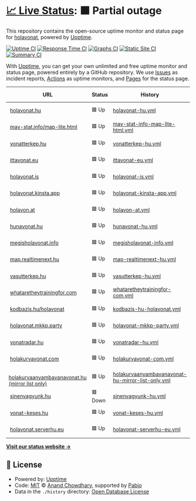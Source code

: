 # [📈 Live Status](https://demo.upptime.js.org): <!--live status--> **🟧 Partial outage**

This repository contains the open-source uptime monitor and status page for [holavonat](https://demo.upptime.js.org), powered by [Upptime](https://github.com/upptime/upptime).

[![Uptime CI](https://github.com/holavonat/instances/workflows/Uptime%20CI/badge.svg)](https://github.com/holavonat/instances/actions?query=workflow%3A%22Uptime+CI%22)
[![Response Time CI](https://github.com/holavonat/instances/workflows/Response%20Time%20CI/badge.svg)](https://github.com/holavonat/instances/actions?query=workflow%3A%22Response+Time+CI%22)
[![Graphs CI](https://github.com/holavonat/instances/workflows/Graphs%20CI/badge.svg)](https://github.com/holavonat/instances/actions?query=workflow%3A%22Graphs+CI%22)
[![Static Site CI](https://github.com/holavonat/instances/workflows/Static%20Site%20CI/badge.svg)](https://github.com/holavonat/instances/actions?query=workflow%3A%22Static+Site+CI%22)
[![Summary CI](https://github.com/holavonat/instances/workflows/Summary%20CI/badge.svg)](https://github.com/holavonat/instances/actions?query=workflow%3A%22Summary+CI%22)

With [Upptime](https://upptime.js.org), you can get your own unlimited and free uptime monitor and status page, powered entirely by a GitHub repository. We use [Issues](https://github.com/holavonat/instances/issues) as incident reports, [Actions](https://github.com/holavonat/instances/actions) as uptime monitors, and [Pages](https://demo.upptime.js.org) for the status page.

<!--start: status pages-->
<!-- This summary is generated by Upptime (https://github.com/upptime/upptime) -->
<!-- Do not edit this manually, your changes will be overwritten -->
<!-- prettier-ignore -->
| URL | Status | History | Response Time | Uptime |
| --- | ------ | ------- | ------------- | ------ |
| <img alt="" src="https://icons.duckduckgo.com/ip3/holavonat.hu.ico" height="13"> [holavonat.hu](https://holavonat.hu/) | 🟩 Up | [holavonat-hu.yml](https://github.com/holavonat/instances/commits/HEAD/history/holavonat-hu.yml) | <details><summary><img alt="Response time graph" src="./graphs/holavonat-hu/response-time-week.png" height="20"> 259ms</summary><br><a href="https://holavonat.github.io/history/holavonat-hu"><img alt="Response time 283" src="https://img.shields.io/endpoint?url=https%3A%2F%2Fraw.githubusercontent.com%2Fholavonat%2Finstances%2FHEAD%2Fapi%2Fholavonat-hu%2Fresponse-time.json"></a><br><a href="https://holavonat.github.io/history/holavonat-hu"><img alt="24-hour response time 220" src="https://img.shields.io/endpoint?url=https%3A%2F%2Fraw.githubusercontent.com%2Fholavonat%2Finstances%2FHEAD%2Fapi%2Fholavonat-hu%2Fresponse-time-day.json"></a><br><a href="https://holavonat.github.io/history/holavonat-hu"><img alt="7-day response time 259" src="https://img.shields.io/endpoint?url=https%3A%2F%2Fraw.githubusercontent.com%2Fholavonat%2Finstances%2FHEAD%2Fapi%2Fholavonat-hu%2Fresponse-time-week.json"></a><br><a href="https://holavonat.github.io/history/holavonat-hu"><img alt="30-day response time 283" src="https://img.shields.io/endpoint?url=https%3A%2F%2Fraw.githubusercontent.com%2Fholavonat%2Finstances%2FHEAD%2Fapi%2Fholavonat-hu%2Fresponse-time-month.json"></a><br><a href="https://holavonat.github.io/history/holavonat-hu"><img alt="1-year response time 283" src="https://img.shields.io/endpoint?url=https%3A%2F%2Fraw.githubusercontent.com%2Fholavonat%2Finstances%2FHEAD%2Fapi%2Fholavonat-hu%2Fresponse-time-year.json"></a></details> | <details><summary><a href="https://holavonat.github.io/history/holavonat-hu">99.79%</a></summary><a href="https://holavonat.github.io/history/holavonat-hu"><img alt="All-time uptime 99.93%" src="https://img.shields.io/endpoint?url=https%3A%2F%2Fraw.githubusercontent.com%2Fholavonat%2Finstances%2FHEAD%2Fapi%2Fholavonat-hu%2Fuptime.json"></a><br><a href="https://holavonat.github.io/history/holavonat-hu"><img alt="24-hour uptime 100.00%" src="https://img.shields.io/endpoint?url=https%3A%2F%2Fraw.githubusercontent.com%2Fholavonat%2Finstances%2FHEAD%2Fapi%2Fholavonat-hu%2Fuptime-day.json"></a><br><a href="https://holavonat.github.io/history/holavonat-hu"><img alt="7-day uptime 99.79%" src="https://img.shields.io/endpoint?url=https%3A%2F%2Fraw.githubusercontent.com%2Fholavonat%2Finstances%2FHEAD%2Fapi%2Fholavonat-hu%2Fuptime-week.json"></a><br><a href="https://holavonat.github.io/history/holavonat-hu"><img alt="30-day uptime 99.93%" src="https://img.shields.io/endpoint?url=https%3A%2F%2Fraw.githubusercontent.com%2Fholavonat%2Finstances%2FHEAD%2Fapi%2Fholavonat-hu%2Fuptime-month.json"></a><br><a href="https://holavonat.github.io/history/holavonat-hu"><img alt="1-year uptime 99.93%" src="https://img.shields.io/endpoint?url=https%3A%2F%2Fraw.githubusercontent.com%2Fholavonat%2Finstances%2FHEAD%2Fapi%2Fholavonat-hu%2Fuptime-year.json"></a></details>
| <img alt="" src="https://icons.duckduckgo.com/ip3/mav-stat.info.ico" height="13"> [mav-stat.info/map-lite.html](https://mav-stat.info/map-lite.html) | 🟩 Up | [mav-stat-info-map-lite-html.yml](https://github.com/holavonat/instances/commits/HEAD/history/mav-stat-info-map-lite-html.yml) | <details><summary><img alt="Response time graph" src="./graphs/mav-stat-info-map-lite-html/response-time-week.png" height="20"> 570ms</summary><br><a href="https://holavonat.github.io/history/mav-stat-info-map-lite-html"><img alt="Response time 533" src="https://img.shields.io/endpoint?url=https%3A%2F%2Fraw.githubusercontent.com%2Fholavonat%2Finstances%2FHEAD%2Fapi%2Fmav-stat-info-map-lite-html%2Fresponse-time.json"></a><br><a href="https://holavonat.github.io/history/mav-stat-info-map-lite-html"><img alt="24-hour response time 568" src="https://img.shields.io/endpoint?url=https%3A%2F%2Fraw.githubusercontent.com%2Fholavonat%2Finstances%2FHEAD%2Fapi%2Fmav-stat-info-map-lite-html%2Fresponse-time-day.json"></a><br><a href="https://holavonat.github.io/history/mav-stat-info-map-lite-html"><img alt="7-day response time 570" src="https://img.shields.io/endpoint?url=https%3A%2F%2Fraw.githubusercontent.com%2Fholavonat%2Finstances%2FHEAD%2Fapi%2Fmav-stat-info-map-lite-html%2Fresponse-time-week.json"></a><br><a href="https://holavonat.github.io/history/mav-stat-info-map-lite-html"><img alt="30-day response time 533" src="https://img.shields.io/endpoint?url=https%3A%2F%2Fraw.githubusercontent.com%2Fholavonat%2Finstances%2FHEAD%2Fapi%2Fmav-stat-info-map-lite-html%2Fresponse-time-month.json"></a><br><a href="https://holavonat.github.io/history/mav-stat-info-map-lite-html"><img alt="1-year response time 533" src="https://img.shields.io/endpoint?url=https%3A%2F%2Fraw.githubusercontent.com%2Fholavonat%2Finstances%2FHEAD%2Fapi%2Fmav-stat-info-map-lite-html%2Fresponse-time-year.json"></a></details> | <details><summary><a href="https://holavonat.github.io/history/mav-stat-info-map-lite-html">99.77%</a></summary><a href="https://holavonat.github.io/history/mav-stat-info-map-lite-html"><img alt="All-time uptime 99.82%" src="https://img.shields.io/endpoint?url=https%3A%2F%2Fraw.githubusercontent.com%2Fholavonat%2Finstances%2FHEAD%2Fapi%2Fmav-stat-info-map-lite-html%2Fuptime.json"></a><br><a href="https://holavonat.github.io/history/mav-stat-info-map-lite-html"><img alt="24-hour uptime 100.00%" src="https://img.shields.io/endpoint?url=https%3A%2F%2Fraw.githubusercontent.com%2Fholavonat%2Finstances%2FHEAD%2Fapi%2Fmav-stat-info-map-lite-html%2Fuptime-day.json"></a><br><a href="https://holavonat.github.io/history/mav-stat-info-map-lite-html"><img alt="7-day uptime 99.77%" src="https://img.shields.io/endpoint?url=https%3A%2F%2Fraw.githubusercontent.com%2Fholavonat%2Finstances%2FHEAD%2Fapi%2Fmav-stat-info-map-lite-html%2Fuptime-week.json"></a><br><a href="https://holavonat.github.io/history/mav-stat-info-map-lite-html"><img alt="30-day uptime 99.82%" src="https://img.shields.io/endpoint?url=https%3A%2F%2Fraw.githubusercontent.com%2Fholavonat%2Finstances%2FHEAD%2Fapi%2Fmav-stat-info-map-lite-html%2Fuptime-month.json"></a><br><a href="https://holavonat.github.io/history/mav-stat-info-map-lite-html"><img alt="1-year uptime 99.82%" src="https://img.shields.io/endpoint?url=https%3A%2F%2Fraw.githubusercontent.com%2Fholavonat%2Finstances%2FHEAD%2Fapi%2Fmav-stat-info-map-lite-html%2Fuptime-year.json"></a></details>
| <img alt="" src="https://icons.duckduckgo.com/ip3/vonatterkep.hu.ico" height="13"> [vonatterkep.hu](https://vonatterkep.hu) | 🟩 Up | [vonatterkep-hu.yml](https://github.com/holavonat/instances/commits/HEAD/history/vonatterkep-hu.yml) | <details><summary><img alt="Response time graph" src="./graphs/vonatterkep-hu/response-time-week.png" height="20"> 218ms</summary><br><a href="https://holavonat.github.io/history/vonatterkep-hu"><img alt="Response time 281" src="https://img.shields.io/endpoint?url=https%3A%2F%2Fraw.githubusercontent.com%2Fholavonat%2Finstances%2FHEAD%2Fapi%2Fvonatterkep-hu%2Fresponse-time.json"></a><br><a href="https://holavonat.github.io/history/vonatterkep-hu"><img alt="24-hour response time 251" src="https://img.shields.io/endpoint?url=https%3A%2F%2Fraw.githubusercontent.com%2Fholavonat%2Finstances%2FHEAD%2Fapi%2Fvonatterkep-hu%2Fresponse-time-day.json"></a><br><a href="https://holavonat.github.io/history/vonatterkep-hu"><img alt="7-day response time 218" src="https://img.shields.io/endpoint?url=https%3A%2F%2Fraw.githubusercontent.com%2Fholavonat%2Finstances%2FHEAD%2Fapi%2Fvonatterkep-hu%2Fresponse-time-week.json"></a><br><a href="https://holavonat.github.io/history/vonatterkep-hu"><img alt="30-day response time 281" src="https://img.shields.io/endpoint?url=https%3A%2F%2Fraw.githubusercontent.com%2Fholavonat%2Finstances%2FHEAD%2Fapi%2Fvonatterkep-hu%2Fresponse-time-month.json"></a><br><a href="https://holavonat.github.io/history/vonatterkep-hu"><img alt="1-year response time 281" src="https://img.shields.io/endpoint?url=https%3A%2F%2Fraw.githubusercontent.com%2Fholavonat%2Finstances%2FHEAD%2Fapi%2Fvonatterkep-hu%2Fresponse-time-year.json"></a></details> | <details><summary><a href="https://holavonat.github.io/history/vonatterkep-hu">100.00%</a></summary><a href="https://holavonat.github.io/history/vonatterkep-hu"><img alt="All-time uptime 100.00%" src="https://img.shields.io/endpoint?url=https%3A%2F%2Fraw.githubusercontent.com%2Fholavonat%2Finstances%2FHEAD%2Fapi%2Fvonatterkep-hu%2Fuptime.json"></a><br><a href="https://holavonat.github.io/history/vonatterkep-hu"><img alt="24-hour uptime 100.00%" src="https://img.shields.io/endpoint?url=https%3A%2F%2Fraw.githubusercontent.com%2Fholavonat%2Finstances%2FHEAD%2Fapi%2Fvonatterkep-hu%2Fuptime-day.json"></a><br><a href="https://holavonat.github.io/history/vonatterkep-hu"><img alt="7-day uptime 100.00%" src="https://img.shields.io/endpoint?url=https%3A%2F%2Fraw.githubusercontent.com%2Fholavonat%2Finstances%2FHEAD%2Fapi%2Fvonatterkep-hu%2Fuptime-week.json"></a><br><a href="https://holavonat.github.io/history/vonatterkep-hu"><img alt="30-day uptime 100.00%" src="https://img.shields.io/endpoint?url=https%3A%2F%2Fraw.githubusercontent.com%2Fholavonat%2Finstances%2FHEAD%2Fapi%2Fvonatterkep-hu%2Fuptime-month.json"></a><br><a href="https://holavonat.github.io/history/vonatterkep-hu"><img alt="1-year uptime 100.00%" src="https://img.shields.io/endpoint?url=https%3A%2F%2Fraw.githubusercontent.com%2Fholavonat%2Finstances%2FHEAD%2Fapi%2Fvonatterkep-hu%2Fuptime-year.json"></a></details>
| <img alt="" src="https://icons.duckduckgo.com/ip3/ittavonat.eu.ico" height="13"> [ittavonat.eu](https://ittavonat.eu) | 🟩 Up | [ittavonat-eu.yml](https://github.com/holavonat/instances/commits/HEAD/history/ittavonat-eu.yml) | <details><summary><img alt="Response time graph" src="./graphs/ittavonat-eu/response-time-week.png" height="20"> 81ms</summary><br><a href="https://holavonat.github.io/history/ittavonat-eu"><img alt="Response time 126" src="https://img.shields.io/endpoint?url=https%3A%2F%2Fraw.githubusercontent.com%2Fholavonat%2Finstances%2FHEAD%2Fapi%2Fittavonat-eu%2Fresponse-time.json"></a><br><a href="https://holavonat.github.io/history/ittavonat-eu"><img alt="24-hour response time 55" src="https://img.shields.io/endpoint?url=https%3A%2F%2Fraw.githubusercontent.com%2Fholavonat%2Finstances%2FHEAD%2Fapi%2Fittavonat-eu%2Fresponse-time-day.json"></a><br><a href="https://holavonat.github.io/history/ittavonat-eu"><img alt="7-day response time 81" src="https://img.shields.io/endpoint?url=https%3A%2F%2Fraw.githubusercontent.com%2Fholavonat%2Finstances%2FHEAD%2Fapi%2Fittavonat-eu%2Fresponse-time-week.json"></a><br><a href="https://holavonat.github.io/history/ittavonat-eu"><img alt="30-day response time 126" src="https://img.shields.io/endpoint?url=https%3A%2F%2Fraw.githubusercontent.com%2Fholavonat%2Finstances%2FHEAD%2Fapi%2Fittavonat-eu%2Fresponse-time-month.json"></a><br><a href="https://holavonat.github.io/history/ittavonat-eu"><img alt="1-year response time 126" src="https://img.shields.io/endpoint?url=https%3A%2F%2Fraw.githubusercontent.com%2Fholavonat%2Finstances%2FHEAD%2Fapi%2Fittavonat-eu%2Fresponse-time-year.json"></a></details> | <details><summary><a href="https://holavonat.github.io/history/ittavonat-eu">100.00%</a></summary><a href="https://holavonat.github.io/history/ittavonat-eu"><img alt="All-time uptime 100.00%" src="https://img.shields.io/endpoint?url=https%3A%2F%2Fraw.githubusercontent.com%2Fholavonat%2Finstances%2FHEAD%2Fapi%2Fittavonat-eu%2Fuptime.json"></a><br><a href="https://holavonat.github.io/history/ittavonat-eu"><img alt="24-hour uptime 100.00%" src="https://img.shields.io/endpoint?url=https%3A%2F%2Fraw.githubusercontent.com%2Fholavonat%2Finstances%2FHEAD%2Fapi%2Fittavonat-eu%2Fuptime-day.json"></a><br><a href="https://holavonat.github.io/history/ittavonat-eu"><img alt="7-day uptime 100.00%" src="https://img.shields.io/endpoint?url=https%3A%2F%2Fraw.githubusercontent.com%2Fholavonat%2Finstances%2FHEAD%2Fapi%2Fittavonat-eu%2Fuptime-week.json"></a><br><a href="https://holavonat.github.io/history/ittavonat-eu"><img alt="30-day uptime 100.00%" src="https://img.shields.io/endpoint?url=https%3A%2F%2Fraw.githubusercontent.com%2Fholavonat%2Finstances%2FHEAD%2Fapi%2Fittavonat-eu%2Fuptime-month.json"></a><br><a href="https://holavonat.github.io/history/ittavonat-eu"><img alt="1-year uptime 100.00%" src="https://img.shields.io/endpoint?url=https%3A%2F%2Fraw.githubusercontent.com%2Fholavonat%2Finstances%2FHEAD%2Fapi%2Fittavonat-eu%2Fuptime-year.json"></a></details>
| <img alt="" src="https://icons.duckduckgo.com/ip3/holavonat.is.ico" height="13"> [holavonat.is](https://holavonat.is) | 🟩 Up | [holavonat-is.yml](https://github.com/holavonat/instances/commits/HEAD/history/holavonat-is.yml) | <details><summary><img alt="Response time graph" src="./graphs/holavonat-is/response-time-week.png" height="20"> 173ms</summary><br><a href="https://holavonat.github.io/history/holavonat-is"><img alt="Response time 286" src="https://img.shields.io/endpoint?url=https%3A%2F%2Fraw.githubusercontent.com%2Fholavonat%2Finstances%2FHEAD%2Fapi%2Fholavonat-is%2Fresponse-time.json"></a><br><a href="https://holavonat.github.io/history/holavonat-is"><img alt="24-hour response time 154" src="https://img.shields.io/endpoint?url=https%3A%2F%2Fraw.githubusercontent.com%2Fholavonat%2Finstances%2FHEAD%2Fapi%2Fholavonat-is%2Fresponse-time-day.json"></a><br><a href="https://holavonat.github.io/history/holavonat-is"><img alt="7-day response time 173" src="https://img.shields.io/endpoint?url=https%3A%2F%2Fraw.githubusercontent.com%2Fholavonat%2Finstances%2FHEAD%2Fapi%2Fholavonat-is%2Fresponse-time-week.json"></a><br><a href="https://holavonat.github.io/history/holavonat-is"><img alt="30-day response time 286" src="https://img.shields.io/endpoint?url=https%3A%2F%2Fraw.githubusercontent.com%2Fholavonat%2Finstances%2FHEAD%2Fapi%2Fholavonat-is%2Fresponse-time-month.json"></a><br><a href="https://holavonat.github.io/history/holavonat-is"><img alt="1-year response time 286" src="https://img.shields.io/endpoint?url=https%3A%2F%2Fraw.githubusercontent.com%2Fholavonat%2Finstances%2FHEAD%2Fapi%2Fholavonat-is%2Fresponse-time-year.json"></a></details> | <details><summary><a href="https://holavonat.github.io/history/holavonat-is">100.00%</a></summary><a href="https://holavonat.github.io/history/holavonat-is"><img alt="All-time uptime 100.00%" src="https://img.shields.io/endpoint?url=https%3A%2F%2Fraw.githubusercontent.com%2Fholavonat%2Finstances%2FHEAD%2Fapi%2Fholavonat-is%2Fuptime.json"></a><br><a href="https://holavonat.github.io/history/holavonat-is"><img alt="24-hour uptime 100.00%" src="https://img.shields.io/endpoint?url=https%3A%2F%2Fraw.githubusercontent.com%2Fholavonat%2Finstances%2FHEAD%2Fapi%2Fholavonat-is%2Fuptime-day.json"></a><br><a href="https://holavonat.github.io/history/holavonat-is"><img alt="7-day uptime 100.00%" src="https://img.shields.io/endpoint?url=https%3A%2F%2Fraw.githubusercontent.com%2Fholavonat%2Finstances%2FHEAD%2Fapi%2Fholavonat-is%2Fuptime-week.json"></a><br><a href="https://holavonat.github.io/history/holavonat-is"><img alt="30-day uptime 100.00%" src="https://img.shields.io/endpoint?url=https%3A%2F%2Fraw.githubusercontent.com%2Fholavonat%2Finstances%2FHEAD%2Fapi%2Fholavonat-is%2Fuptime-month.json"></a><br><a href="https://holavonat.github.io/history/holavonat-is"><img alt="1-year uptime 100.00%" src="https://img.shields.io/endpoint?url=https%3A%2F%2Fraw.githubusercontent.com%2Fholavonat%2Finstances%2FHEAD%2Fapi%2Fholavonat-is%2Fuptime-year.json"></a></details>
| <img alt="" src="https://icons.duckduckgo.com/ip3/holavonat.kinsta.app.ico" height="13"> [holavonat.kinsta.app](https://holavonat.kinsta.app) | 🟩 Up | [holavonat-kinsta-app.yml](https://github.com/holavonat/instances/commits/HEAD/history/holavonat-kinsta-app.yml) | <details><summary><img alt="Response time graph" src="./graphs/holavonat-kinsta-app/response-time-week.png" height="20"> 727ms</summary><br><a href="https://holavonat.github.io/history/holavonat-kinsta-app"><img alt="Response time 785" src="https://img.shields.io/endpoint?url=https%3A%2F%2Fraw.githubusercontent.com%2Fholavonat%2Finstances%2FHEAD%2Fapi%2Fholavonat-kinsta-app%2Fresponse-time.json"></a><br><a href="https://holavonat.github.io/history/holavonat-kinsta-app"><img alt="24-hour response time 655" src="https://img.shields.io/endpoint?url=https%3A%2F%2Fraw.githubusercontent.com%2Fholavonat%2Finstances%2FHEAD%2Fapi%2Fholavonat-kinsta-app%2Fresponse-time-day.json"></a><br><a href="https://holavonat.github.io/history/holavonat-kinsta-app"><img alt="7-day response time 727" src="https://img.shields.io/endpoint?url=https%3A%2F%2Fraw.githubusercontent.com%2Fholavonat%2Finstances%2FHEAD%2Fapi%2Fholavonat-kinsta-app%2Fresponse-time-week.json"></a><br><a href="https://holavonat.github.io/history/holavonat-kinsta-app"><img alt="30-day response time 785" src="https://img.shields.io/endpoint?url=https%3A%2F%2Fraw.githubusercontent.com%2Fholavonat%2Finstances%2FHEAD%2Fapi%2Fholavonat-kinsta-app%2Fresponse-time-month.json"></a><br><a href="https://holavonat.github.io/history/holavonat-kinsta-app"><img alt="1-year response time 785" src="https://img.shields.io/endpoint?url=https%3A%2F%2Fraw.githubusercontent.com%2Fholavonat%2Finstances%2FHEAD%2Fapi%2Fholavonat-kinsta-app%2Fresponse-time-year.json"></a></details> | <details><summary><a href="https://holavonat.github.io/history/holavonat-kinsta-app">100.00%</a></summary><a href="https://holavonat.github.io/history/holavonat-kinsta-app"><img alt="All-time uptime 99.89%" src="https://img.shields.io/endpoint?url=https%3A%2F%2Fraw.githubusercontent.com%2Fholavonat%2Finstances%2FHEAD%2Fapi%2Fholavonat-kinsta-app%2Fuptime.json"></a><br><a href="https://holavonat.github.io/history/holavonat-kinsta-app"><img alt="24-hour uptime 100.00%" src="https://img.shields.io/endpoint?url=https%3A%2F%2Fraw.githubusercontent.com%2Fholavonat%2Finstances%2FHEAD%2Fapi%2Fholavonat-kinsta-app%2Fuptime-day.json"></a><br><a href="https://holavonat.github.io/history/holavonat-kinsta-app"><img alt="7-day uptime 100.00%" src="https://img.shields.io/endpoint?url=https%3A%2F%2Fraw.githubusercontent.com%2Fholavonat%2Finstances%2FHEAD%2Fapi%2Fholavonat-kinsta-app%2Fuptime-week.json"></a><br><a href="https://holavonat.github.io/history/holavonat-kinsta-app"><img alt="30-day uptime 99.89%" src="https://img.shields.io/endpoint?url=https%3A%2F%2Fraw.githubusercontent.com%2Fholavonat%2Finstances%2FHEAD%2Fapi%2Fholavonat-kinsta-app%2Fuptime-month.json"></a><br><a href="https://holavonat.github.io/history/holavonat-kinsta-app"><img alt="1-year uptime 99.89%" src="https://img.shields.io/endpoint?url=https%3A%2F%2Fraw.githubusercontent.com%2Fholavonat%2Finstances%2FHEAD%2Fapi%2Fholavonat-kinsta-app%2Fuptime-year.json"></a></details>
| <img alt="" src="https://icons.duckduckgo.com/ip3/holavon.at.ico" height="13"> [holavon.at](https://holavon.at) | 🟩 Up | [holavon-at.yml](https://github.com/holavonat/instances/commits/HEAD/history/holavon-at.yml) | <details><summary><img alt="Response time graph" src="./graphs/holavon-at/response-time-week.png" height="20"> 434ms</summary><br><a href="https://holavonat.github.io/history/holavon-at"><img alt="Response time 444" src="https://img.shields.io/endpoint?url=https%3A%2F%2Fraw.githubusercontent.com%2Fholavonat%2Finstances%2FHEAD%2Fapi%2Fholavon-at%2Fresponse-time.json"></a><br><a href="https://holavonat.github.io/history/holavon-at"><img alt="24-hour response time 364" src="https://img.shields.io/endpoint?url=https%3A%2F%2Fraw.githubusercontent.com%2Fholavonat%2Finstances%2FHEAD%2Fapi%2Fholavon-at%2Fresponse-time-day.json"></a><br><a href="https://holavonat.github.io/history/holavon-at"><img alt="7-day response time 434" src="https://img.shields.io/endpoint?url=https%3A%2F%2Fraw.githubusercontent.com%2Fholavonat%2Finstances%2FHEAD%2Fapi%2Fholavon-at%2Fresponse-time-week.json"></a><br><a href="https://holavonat.github.io/history/holavon-at"><img alt="30-day response time 444" src="https://img.shields.io/endpoint?url=https%3A%2F%2Fraw.githubusercontent.com%2Fholavonat%2Finstances%2FHEAD%2Fapi%2Fholavon-at%2Fresponse-time-month.json"></a><br><a href="https://holavonat.github.io/history/holavon-at"><img alt="1-year response time 444" src="https://img.shields.io/endpoint?url=https%3A%2F%2Fraw.githubusercontent.com%2Fholavonat%2Finstances%2FHEAD%2Fapi%2Fholavon-at%2Fresponse-time-year.json"></a></details> | <details><summary><a href="https://holavonat.github.io/history/holavon-at">100.00%</a></summary><a href="https://holavonat.github.io/history/holavon-at"><img alt="All-time uptime 100.00%" src="https://img.shields.io/endpoint?url=https%3A%2F%2Fraw.githubusercontent.com%2Fholavonat%2Finstances%2FHEAD%2Fapi%2Fholavon-at%2Fuptime.json"></a><br><a href="https://holavonat.github.io/history/holavon-at"><img alt="24-hour uptime 100.00%" src="https://img.shields.io/endpoint?url=https%3A%2F%2Fraw.githubusercontent.com%2Fholavonat%2Finstances%2FHEAD%2Fapi%2Fholavon-at%2Fuptime-day.json"></a><br><a href="https://holavonat.github.io/history/holavon-at"><img alt="7-day uptime 100.00%" src="https://img.shields.io/endpoint?url=https%3A%2F%2Fraw.githubusercontent.com%2Fholavonat%2Finstances%2FHEAD%2Fapi%2Fholavon-at%2Fuptime-week.json"></a><br><a href="https://holavonat.github.io/history/holavon-at"><img alt="30-day uptime 100.00%" src="https://img.shields.io/endpoint?url=https%3A%2F%2Fraw.githubusercontent.com%2Fholavonat%2Finstances%2FHEAD%2Fapi%2Fholavon-at%2Fuptime-month.json"></a><br><a href="https://holavonat.github.io/history/holavon-at"><img alt="1-year uptime 100.00%" src="https://img.shields.io/endpoint?url=https%3A%2F%2Fraw.githubusercontent.com%2Fholavonat%2Finstances%2FHEAD%2Fapi%2Fholavon-at%2Fuptime-year.json"></a></details>
| <img alt="" src="https://icons.duckduckgo.com/ip3/hunavonat.hu.ico" height="13"> [hunavonat.hu](http://hunavonat.hu) | 🟩 Up | [hunavonat-hu.yml](https://github.com/holavonat/instances/commits/HEAD/history/hunavonat-hu.yml) | <details><summary><img alt="Response time graph" src="./graphs/hunavonat-hu/response-time-week.png" height="20"> 577ms</summary><br><a href="https://holavonat.github.io/history/hunavonat-hu"><img alt="Response time 622" src="https://img.shields.io/endpoint?url=https%3A%2F%2Fraw.githubusercontent.com%2Fholavonat%2Finstances%2FHEAD%2Fapi%2Fhunavonat-hu%2Fresponse-time.json"></a><br><a href="https://holavonat.github.io/history/hunavonat-hu"><img alt="24-hour response time 521" src="https://img.shields.io/endpoint?url=https%3A%2F%2Fraw.githubusercontent.com%2Fholavonat%2Finstances%2FHEAD%2Fapi%2Fhunavonat-hu%2Fresponse-time-day.json"></a><br><a href="https://holavonat.github.io/history/hunavonat-hu"><img alt="7-day response time 577" src="https://img.shields.io/endpoint?url=https%3A%2F%2Fraw.githubusercontent.com%2Fholavonat%2Finstances%2FHEAD%2Fapi%2Fhunavonat-hu%2Fresponse-time-week.json"></a><br><a href="https://holavonat.github.io/history/hunavonat-hu"><img alt="30-day response time 622" src="https://img.shields.io/endpoint?url=https%3A%2F%2Fraw.githubusercontent.com%2Fholavonat%2Finstances%2FHEAD%2Fapi%2Fhunavonat-hu%2Fresponse-time-month.json"></a><br><a href="https://holavonat.github.io/history/hunavonat-hu"><img alt="1-year response time 622" src="https://img.shields.io/endpoint?url=https%3A%2F%2Fraw.githubusercontent.com%2Fholavonat%2Finstances%2FHEAD%2Fapi%2Fhunavonat-hu%2Fresponse-time-year.json"></a></details> | <details><summary><a href="https://holavonat.github.io/history/hunavonat-hu">100.00%</a></summary><a href="https://holavonat.github.io/history/hunavonat-hu"><img alt="All-time uptime 100.00%" src="https://img.shields.io/endpoint?url=https%3A%2F%2Fraw.githubusercontent.com%2Fholavonat%2Finstances%2FHEAD%2Fapi%2Fhunavonat-hu%2Fuptime.json"></a><br><a href="https://holavonat.github.io/history/hunavonat-hu"><img alt="24-hour uptime 100.00%" src="https://img.shields.io/endpoint?url=https%3A%2F%2Fraw.githubusercontent.com%2Fholavonat%2Finstances%2FHEAD%2Fapi%2Fhunavonat-hu%2Fuptime-day.json"></a><br><a href="https://holavonat.github.io/history/hunavonat-hu"><img alt="7-day uptime 100.00%" src="https://img.shields.io/endpoint?url=https%3A%2F%2Fraw.githubusercontent.com%2Fholavonat%2Finstances%2FHEAD%2Fapi%2Fhunavonat-hu%2Fuptime-week.json"></a><br><a href="https://holavonat.github.io/history/hunavonat-hu"><img alt="30-day uptime 100.00%" src="https://img.shields.io/endpoint?url=https%3A%2F%2Fraw.githubusercontent.com%2Fholavonat%2Finstances%2FHEAD%2Fapi%2Fhunavonat-hu%2Fuptime-month.json"></a><br><a href="https://holavonat.github.io/history/hunavonat-hu"><img alt="1-year uptime 100.00%" src="https://img.shields.io/endpoint?url=https%3A%2F%2Fraw.githubusercontent.com%2Fholavonat%2Finstances%2FHEAD%2Fapi%2Fhunavonat-hu%2Fuptime-year.json"></a></details>
| <img alt="" src="https://icons.duckduckgo.com/ip3/megisholavonat.info.ico" height="13"> [megisholavonat.info](https://megisholavonat.info) | 🟩 Up | [megisholavonat-info.yml](https://github.com/holavonat/instances/commits/HEAD/history/megisholavonat-info.yml) | <details><summary><img alt="Response time graph" src="./graphs/megisholavonat-info/response-time-week.png" height="20"> 278ms</summary><br><a href="https://holavonat.github.io/history/megisholavonat-info"><img alt="Response time 791" src="https://img.shields.io/endpoint?url=https%3A%2F%2Fraw.githubusercontent.com%2Fholavonat%2Finstances%2FHEAD%2Fapi%2Fmegisholavonat-info%2Fresponse-time.json"></a><br><a href="https://holavonat.github.io/history/megisholavonat-info"><img alt="24-hour response time 231" src="https://img.shields.io/endpoint?url=https%3A%2F%2Fraw.githubusercontent.com%2Fholavonat%2Finstances%2FHEAD%2Fapi%2Fmegisholavonat-info%2Fresponse-time-day.json"></a><br><a href="https://holavonat.github.io/history/megisholavonat-info"><img alt="7-day response time 278" src="https://img.shields.io/endpoint?url=https%3A%2F%2Fraw.githubusercontent.com%2Fholavonat%2Finstances%2FHEAD%2Fapi%2Fmegisholavonat-info%2Fresponse-time-week.json"></a><br><a href="https://holavonat.github.io/history/megisholavonat-info"><img alt="30-day response time 791" src="https://img.shields.io/endpoint?url=https%3A%2F%2Fraw.githubusercontent.com%2Fholavonat%2Finstances%2FHEAD%2Fapi%2Fmegisholavonat-info%2Fresponse-time-month.json"></a><br><a href="https://holavonat.github.io/history/megisholavonat-info"><img alt="1-year response time 791" src="https://img.shields.io/endpoint?url=https%3A%2F%2Fraw.githubusercontent.com%2Fholavonat%2Finstances%2FHEAD%2Fapi%2Fmegisholavonat-info%2Fresponse-time-year.json"></a></details> | <details><summary><a href="https://holavonat.github.io/history/megisholavonat-info">98.18%</a></summary><a href="https://holavonat.github.io/history/megisholavonat-info"><img alt="All-time uptime 99.32%" src="https://img.shields.io/endpoint?url=https%3A%2F%2Fraw.githubusercontent.com%2Fholavonat%2Finstances%2FHEAD%2Fapi%2Fmegisholavonat-info%2Fuptime.json"></a><br><a href="https://holavonat.github.io/history/megisholavonat-info"><img alt="24-hour uptime 100.00%" src="https://img.shields.io/endpoint?url=https%3A%2F%2Fraw.githubusercontent.com%2Fholavonat%2Finstances%2FHEAD%2Fapi%2Fmegisholavonat-info%2Fuptime-day.json"></a><br><a href="https://holavonat.github.io/history/megisholavonat-info"><img alt="7-day uptime 98.18%" src="https://img.shields.io/endpoint?url=https%3A%2F%2Fraw.githubusercontent.com%2Fholavonat%2Finstances%2FHEAD%2Fapi%2Fmegisholavonat-info%2Fuptime-week.json"></a><br><a href="https://holavonat.github.io/history/megisholavonat-info"><img alt="30-day uptime 99.32%" src="https://img.shields.io/endpoint?url=https%3A%2F%2Fraw.githubusercontent.com%2Fholavonat%2Finstances%2FHEAD%2Fapi%2Fmegisholavonat-info%2Fuptime-month.json"></a><br><a href="https://holavonat.github.io/history/megisholavonat-info"><img alt="1-year uptime 99.32%" src="https://img.shields.io/endpoint?url=https%3A%2F%2Fraw.githubusercontent.com%2Fholavonat%2Finstances%2FHEAD%2Fapi%2Fmegisholavonat-info%2Fuptime-year.json"></a></details>
| <img alt="" src="https://icons.duckduckgo.com/ip3/map.realtimenext.hu.ico" height="13"> [map.realtimenext.hu](https://map.realtimenext.hu) | 🟩 Up | [map-realtimenext-hu.yml](https://github.com/holavonat/instances/commits/HEAD/history/map-realtimenext-hu.yml) | <details><summary><img alt="Response time graph" src="./graphs/map-realtimenext-hu/response-time-week.png" height="20"> 718ms</summary><br><a href="https://holavonat.github.io/history/map-realtimenext-hu"><img alt="Response time 833" src="https://img.shields.io/endpoint?url=https%3A%2F%2Fraw.githubusercontent.com%2Fholavonat%2Finstances%2FHEAD%2Fapi%2Fmap-realtimenext-hu%2Fresponse-time.json"></a><br><a href="https://holavonat.github.io/history/map-realtimenext-hu"><img alt="24-hour response time 670" src="https://img.shields.io/endpoint?url=https%3A%2F%2Fraw.githubusercontent.com%2Fholavonat%2Finstances%2FHEAD%2Fapi%2Fmap-realtimenext-hu%2Fresponse-time-day.json"></a><br><a href="https://holavonat.github.io/history/map-realtimenext-hu"><img alt="7-day response time 718" src="https://img.shields.io/endpoint?url=https%3A%2F%2Fraw.githubusercontent.com%2Fholavonat%2Finstances%2FHEAD%2Fapi%2Fmap-realtimenext-hu%2Fresponse-time-week.json"></a><br><a href="https://holavonat.github.io/history/map-realtimenext-hu"><img alt="30-day response time 833" src="https://img.shields.io/endpoint?url=https%3A%2F%2Fraw.githubusercontent.com%2Fholavonat%2Finstances%2FHEAD%2Fapi%2Fmap-realtimenext-hu%2Fresponse-time-month.json"></a><br><a href="https://holavonat.github.io/history/map-realtimenext-hu"><img alt="1-year response time 833" src="https://img.shields.io/endpoint?url=https%3A%2F%2Fraw.githubusercontent.com%2Fholavonat%2Finstances%2FHEAD%2Fapi%2Fmap-realtimenext-hu%2Fresponse-time-year.json"></a></details> | <details><summary><a href="https://holavonat.github.io/history/map-realtimenext-hu">100.00%</a></summary><a href="https://holavonat.github.io/history/map-realtimenext-hu"><img alt="All-time uptime 100.00%" src="https://img.shields.io/endpoint?url=https%3A%2F%2Fraw.githubusercontent.com%2Fholavonat%2Finstances%2FHEAD%2Fapi%2Fmap-realtimenext-hu%2Fuptime.json"></a><br><a href="https://holavonat.github.io/history/map-realtimenext-hu"><img alt="24-hour uptime 100.00%" src="https://img.shields.io/endpoint?url=https%3A%2F%2Fraw.githubusercontent.com%2Fholavonat%2Finstances%2FHEAD%2Fapi%2Fmap-realtimenext-hu%2Fuptime-day.json"></a><br><a href="https://holavonat.github.io/history/map-realtimenext-hu"><img alt="7-day uptime 100.00%" src="https://img.shields.io/endpoint?url=https%3A%2F%2Fraw.githubusercontent.com%2Fholavonat%2Finstances%2FHEAD%2Fapi%2Fmap-realtimenext-hu%2Fuptime-week.json"></a><br><a href="https://holavonat.github.io/history/map-realtimenext-hu"><img alt="30-day uptime 100.00%" src="https://img.shields.io/endpoint?url=https%3A%2F%2Fraw.githubusercontent.com%2Fholavonat%2Finstances%2FHEAD%2Fapi%2Fmap-realtimenext-hu%2Fuptime-month.json"></a><br><a href="https://holavonat.github.io/history/map-realtimenext-hu"><img alt="1-year uptime 100.00%" src="https://img.shields.io/endpoint?url=https%3A%2F%2Fraw.githubusercontent.com%2Fholavonat%2Finstances%2FHEAD%2Fapi%2Fmap-realtimenext-hu%2Fuptime-year.json"></a></details>
| <img alt="" src="https://icons.duckduckgo.com/ip3/vasutterkep.hu.ico" height="13"> [vasutterkep.hu](https://vasutterkep.hu) | 🟩 Up | [vasutterkep-hu.yml](https://github.com/holavonat/instances/commits/HEAD/history/vasutterkep-hu.yml) | <details><summary><img alt="Response time graph" src="./graphs/vasutterkep-hu/response-time-week.png" height="20"> 603ms</summary><br><a href="https://holavonat.github.io/history/vasutterkep-hu"><img alt="Response time 715" src="https://img.shields.io/endpoint?url=https%3A%2F%2Fraw.githubusercontent.com%2Fholavonat%2Finstances%2FHEAD%2Fapi%2Fvasutterkep-hu%2Fresponse-time.json"></a><br><a href="https://holavonat.github.io/history/vasutterkep-hu"><img alt="24-hour response time 511" src="https://img.shields.io/endpoint?url=https%3A%2F%2Fraw.githubusercontent.com%2Fholavonat%2Finstances%2FHEAD%2Fapi%2Fvasutterkep-hu%2Fresponse-time-day.json"></a><br><a href="https://holavonat.github.io/history/vasutterkep-hu"><img alt="7-day response time 603" src="https://img.shields.io/endpoint?url=https%3A%2F%2Fraw.githubusercontent.com%2Fholavonat%2Finstances%2FHEAD%2Fapi%2Fvasutterkep-hu%2Fresponse-time-week.json"></a><br><a href="https://holavonat.github.io/history/vasutterkep-hu"><img alt="30-day response time 715" src="https://img.shields.io/endpoint?url=https%3A%2F%2Fraw.githubusercontent.com%2Fholavonat%2Finstances%2FHEAD%2Fapi%2Fvasutterkep-hu%2Fresponse-time-month.json"></a><br><a href="https://holavonat.github.io/history/vasutterkep-hu"><img alt="1-year response time 715" src="https://img.shields.io/endpoint?url=https%3A%2F%2Fraw.githubusercontent.com%2Fholavonat%2Finstances%2FHEAD%2Fapi%2Fvasutterkep-hu%2Fresponse-time-year.json"></a></details> | <details><summary><a href="https://holavonat.github.io/history/vasutterkep-hu">100.00%</a></summary><a href="https://holavonat.github.io/history/vasutterkep-hu"><img alt="All-time uptime 99.32%" src="https://img.shields.io/endpoint?url=https%3A%2F%2Fraw.githubusercontent.com%2Fholavonat%2Finstances%2FHEAD%2Fapi%2Fvasutterkep-hu%2Fuptime.json"></a><br><a href="https://holavonat.github.io/history/vasutterkep-hu"><img alt="24-hour uptime 100.00%" src="https://img.shields.io/endpoint?url=https%3A%2F%2Fraw.githubusercontent.com%2Fholavonat%2Finstances%2FHEAD%2Fapi%2Fvasutterkep-hu%2Fuptime-day.json"></a><br><a href="https://holavonat.github.io/history/vasutterkep-hu"><img alt="7-day uptime 100.00%" src="https://img.shields.io/endpoint?url=https%3A%2F%2Fraw.githubusercontent.com%2Fholavonat%2Finstances%2FHEAD%2Fapi%2Fvasutterkep-hu%2Fuptime-week.json"></a><br><a href="https://holavonat.github.io/history/vasutterkep-hu"><img alt="30-day uptime 99.32%" src="https://img.shields.io/endpoint?url=https%3A%2F%2Fraw.githubusercontent.com%2Fholavonat%2Finstances%2FHEAD%2Fapi%2Fvasutterkep-hu%2Fuptime-month.json"></a><br><a href="https://holavonat.github.io/history/vasutterkep-hu"><img alt="1-year uptime 99.32%" src="https://img.shields.io/endpoint?url=https%3A%2F%2Fraw.githubusercontent.com%2Fholavonat%2Finstances%2FHEAD%2Fapi%2Fvasutterkep-hu%2Fuptime-year.json"></a></details>
| <img alt="" src="https://icons.duckduckgo.com/ip3/whataretheytrainingfor.com.ico" height="13"> [whataretheytrainingfor.com](https://whataretheytrainingfor.com/) | 🟩 Up | [whataretheytrainingfor-com.yml](https://github.com/holavonat/instances/commits/HEAD/history/whataretheytrainingfor-com.yml) | <details><summary><img alt="Response time graph" src="./graphs/whataretheytrainingfor-com/response-time-week.png" height="20"> 613ms</summary><br><a href="https://holavonat.github.io/history/whataretheytrainingfor-com"><img alt="Response time 618" src="https://img.shields.io/endpoint?url=https%3A%2F%2Fraw.githubusercontent.com%2Fholavonat%2Finstances%2FHEAD%2Fapi%2Fwhataretheytrainingfor-com%2Fresponse-time.json"></a><br><a href="https://holavonat.github.io/history/whataretheytrainingfor-com"><img alt="24-hour response time 532" src="https://img.shields.io/endpoint?url=https%3A%2F%2Fraw.githubusercontent.com%2Fholavonat%2Finstances%2FHEAD%2Fapi%2Fwhataretheytrainingfor-com%2Fresponse-time-day.json"></a><br><a href="https://holavonat.github.io/history/whataretheytrainingfor-com"><img alt="7-day response time 613" src="https://img.shields.io/endpoint?url=https%3A%2F%2Fraw.githubusercontent.com%2Fholavonat%2Finstances%2FHEAD%2Fapi%2Fwhataretheytrainingfor-com%2Fresponse-time-week.json"></a><br><a href="https://holavonat.github.io/history/whataretheytrainingfor-com"><img alt="30-day response time 618" src="https://img.shields.io/endpoint?url=https%3A%2F%2Fraw.githubusercontent.com%2Fholavonat%2Finstances%2FHEAD%2Fapi%2Fwhataretheytrainingfor-com%2Fresponse-time-month.json"></a><br><a href="https://holavonat.github.io/history/whataretheytrainingfor-com"><img alt="1-year response time 618" src="https://img.shields.io/endpoint?url=https%3A%2F%2Fraw.githubusercontent.com%2Fholavonat%2Finstances%2FHEAD%2Fapi%2Fwhataretheytrainingfor-com%2Fresponse-time-year.json"></a></details> | <details><summary><a href="https://holavonat.github.io/history/whataretheytrainingfor-com">98.56%</a></summary><a href="https://holavonat.github.io/history/whataretheytrainingfor-com"><img alt="All-time uptime 95.28%" src="https://img.shields.io/endpoint?url=https%3A%2F%2Fraw.githubusercontent.com%2Fholavonat%2Finstances%2FHEAD%2Fapi%2Fwhataretheytrainingfor-com%2Fuptime.json"></a><br><a href="https://holavonat.github.io/history/whataretheytrainingfor-com"><img alt="24-hour uptime 100.00%" src="https://img.shields.io/endpoint?url=https%3A%2F%2Fraw.githubusercontent.com%2Fholavonat%2Finstances%2FHEAD%2Fapi%2Fwhataretheytrainingfor-com%2Fuptime-day.json"></a><br><a href="https://holavonat.github.io/history/whataretheytrainingfor-com"><img alt="7-day uptime 98.56%" src="https://img.shields.io/endpoint?url=https%3A%2F%2Fraw.githubusercontent.com%2Fholavonat%2Finstances%2FHEAD%2Fapi%2Fwhataretheytrainingfor-com%2Fuptime-week.json"></a><br><a href="https://holavonat.github.io/history/whataretheytrainingfor-com"><img alt="30-day uptime 95.28%" src="https://img.shields.io/endpoint?url=https%3A%2F%2Fraw.githubusercontent.com%2Fholavonat%2Finstances%2FHEAD%2Fapi%2Fwhataretheytrainingfor-com%2Fuptime-month.json"></a><br><a href="https://holavonat.github.io/history/whataretheytrainingfor-com"><img alt="1-year uptime 95.28%" src="https://img.shields.io/endpoint?url=https%3A%2F%2Fraw.githubusercontent.com%2Fholavonat%2Finstances%2FHEAD%2Fapi%2Fwhataretheytrainingfor-com%2Fuptime-year.json"></a></details>
| <img alt="" src="https://icons.duckduckgo.com/ip3/kodbazis.hu.ico" height="13"> [kodbazis.hu/holavonat](https://kodbazis.hu/holavonat) | 🟩 Up | [kodbazis-hu-holavonat.yml](https://github.com/holavonat/instances/commits/HEAD/history/kodbazis-hu-holavonat.yml) | <details><summary><img alt="Response time graph" src="./graphs/kodbazis-hu-holavonat/response-time-week.png" height="20"> 999ms</summary><br><a href="https://holavonat.github.io/history/kodbazis-hu-holavonat"><img alt="Response time 991" src="https://img.shields.io/endpoint?url=https%3A%2F%2Fraw.githubusercontent.com%2Fholavonat%2Finstances%2FHEAD%2Fapi%2Fkodbazis-hu-holavonat%2Fresponse-time.json"></a><br><a href="https://holavonat.github.io/history/kodbazis-hu-holavonat"><img alt="24-hour response time 1029" src="https://img.shields.io/endpoint?url=https%3A%2F%2Fraw.githubusercontent.com%2Fholavonat%2Finstances%2FHEAD%2Fapi%2Fkodbazis-hu-holavonat%2Fresponse-time-day.json"></a><br><a href="https://holavonat.github.io/history/kodbazis-hu-holavonat"><img alt="7-day response time 999" src="https://img.shields.io/endpoint?url=https%3A%2F%2Fraw.githubusercontent.com%2Fholavonat%2Finstances%2FHEAD%2Fapi%2Fkodbazis-hu-holavonat%2Fresponse-time-week.json"></a><br><a href="https://holavonat.github.io/history/kodbazis-hu-holavonat"><img alt="30-day response time 991" src="https://img.shields.io/endpoint?url=https%3A%2F%2Fraw.githubusercontent.com%2Fholavonat%2Finstances%2FHEAD%2Fapi%2Fkodbazis-hu-holavonat%2Fresponse-time-month.json"></a><br><a href="https://holavonat.github.io/history/kodbazis-hu-holavonat"><img alt="1-year response time 991" src="https://img.shields.io/endpoint?url=https%3A%2F%2Fraw.githubusercontent.com%2Fholavonat%2Finstances%2FHEAD%2Fapi%2Fkodbazis-hu-holavonat%2Fresponse-time-year.json"></a></details> | <details><summary><a href="https://holavonat.github.io/history/kodbazis-hu-holavonat">99.44%</a></summary><a href="https://holavonat.github.io/history/kodbazis-hu-holavonat"><img alt="All-time uptime 98.88%" src="https://img.shields.io/endpoint?url=https%3A%2F%2Fraw.githubusercontent.com%2Fholavonat%2Finstances%2FHEAD%2Fapi%2Fkodbazis-hu-holavonat%2Fuptime.json"></a><br><a href="https://holavonat.github.io/history/kodbazis-hu-holavonat"><img alt="24-hour uptime 96.11%" src="https://img.shields.io/endpoint?url=https%3A%2F%2Fraw.githubusercontent.com%2Fholavonat%2Finstances%2FHEAD%2Fapi%2Fkodbazis-hu-holavonat%2Fuptime-day.json"></a><br><a href="https://holavonat.github.io/history/kodbazis-hu-holavonat"><img alt="7-day uptime 99.44%" src="https://img.shields.io/endpoint?url=https%3A%2F%2Fraw.githubusercontent.com%2Fholavonat%2Finstances%2FHEAD%2Fapi%2Fkodbazis-hu-holavonat%2Fuptime-week.json"></a><br><a href="https://holavonat.github.io/history/kodbazis-hu-holavonat"><img alt="30-day uptime 98.88%" src="https://img.shields.io/endpoint?url=https%3A%2F%2Fraw.githubusercontent.com%2Fholavonat%2Finstances%2FHEAD%2Fapi%2Fkodbazis-hu-holavonat%2Fuptime-month.json"></a><br><a href="https://holavonat.github.io/history/kodbazis-hu-holavonat"><img alt="1-year uptime 98.88%" src="https://img.shields.io/endpoint?url=https%3A%2F%2Fraw.githubusercontent.com%2Fholavonat%2Finstances%2FHEAD%2Fapi%2Fkodbazis-hu-holavonat%2Fuptime-year.json"></a></details>
| <img alt="" src="https://icons.duckduckgo.com/ip3/holavonat.mkkp.party.ico" height="13"> [holavonat.mkkp.party](https://holavonat.mkkp.party/) | 🟩 Up | [holavonat-mkkp-party.yml](https://github.com/holavonat/instances/commits/HEAD/history/holavonat-mkkp-party.yml) | <details><summary><img alt="Response time graph" src="./graphs/holavonat-mkkp-party/response-time-week.png" height="20"> 574ms</summary><br><a href="https://holavonat.github.io/history/holavonat-mkkp-party"><img alt="Response time 658" src="https://img.shields.io/endpoint?url=https%3A%2F%2Fraw.githubusercontent.com%2Fholavonat%2Finstances%2FHEAD%2Fapi%2Fholavonat-mkkp-party%2Fresponse-time.json"></a><br><a href="https://holavonat.github.io/history/holavonat-mkkp-party"><img alt="24-hour response time 533" src="https://img.shields.io/endpoint?url=https%3A%2F%2Fraw.githubusercontent.com%2Fholavonat%2Finstances%2FHEAD%2Fapi%2Fholavonat-mkkp-party%2Fresponse-time-day.json"></a><br><a href="https://holavonat.github.io/history/holavonat-mkkp-party"><img alt="7-day response time 574" src="https://img.shields.io/endpoint?url=https%3A%2F%2Fraw.githubusercontent.com%2Fholavonat%2Finstances%2FHEAD%2Fapi%2Fholavonat-mkkp-party%2Fresponse-time-week.json"></a><br><a href="https://holavonat.github.io/history/holavonat-mkkp-party"><img alt="30-day response time 658" src="https://img.shields.io/endpoint?url=https%3A%2F%2Fraw.githubusercontent.com%2Fholavonat%2Finstances%2FHEAD%2Fapi%2Fholavonat-mkkp-party%2Fresponse-time-month.json"></a><br><a href="https://holavonat.github.io/history/holavonat-mkkp-party"><img alt="1-year response time 658" src="https://img.shields.io/endpoint?url=https%3A%2F%2Fraw.githubusercontent.com%2Fholavonat%2Finstances%2FHEAD%2Fapi%2Fholavonat-mkkp-party%2Fresponse-time-year.json"></a></details> | <details><summary><a href="https://holavonat.github.io/history/holavonat-mkkp-party">100.00%</a></summary><a href="https://holavonat.github.io/history/holavonat-mkkp-party"><img alt="All-time uptime 100.00%" src="https://img.shields.io/endpoint?url=https%3A%2F%2Fraw.githubusercontent.com%2Fholavonat%2Finstances%2FHEAD%2Fapi%2Fholavonat-mkkp-party%2Fuptime.json"></a><br><a href="https://holavonat.github.io/history/holavonat-mkkp-party"><img alt="24-hour uptime 100.00%" src="https://img.shields.io/endpoint?url=https%3A%2F%2Fraw.githubusercontent.com%2Fholavonat%2Finstances%2FHEAD%2Fapi%2Fholavonat-mkkp-party%2Fuptime-day.json"></a><br><a href="https://holavonat.github.io/history/holavonat-mkkp-party"><img alt="7-day uptime 100.00%" src="https://img.shields.io/endpoint?url=https%3A%2F%2Fraw.githubusercontent.com%2Fholavonat%2Finstances%2FHEAD%2Fapi%2Fholavonat-mkkp-party%2Fuptime-week.json"></a><br><a href="https://holavonat.github.io/history/holavonat-mkkp-party"><img alt="30-day uptime 100.00%" src="https://img.shields.io/endpoint?url=https%3A%2F%2Fraw.githubusercontent.com%2Fholavonat%2Finstances%2FHEAD%2Fapi%2Fholavonat-mkkp-party%2Fuptime-month.json"></a><br><a href="https://holavonat.github.io/history/holavonat-mkkp-party"><img alt="1-year uptime 100.00%" src="https://img.shields.io/endpoint?url=https%3A%2F%2Fraw.githubusercontent.com%2Fholavonat%2Finstances%2FHEAD%2Fapi%2Fholavonat-mkkp-party%2Fuptime-year.json"></a></details>
| <img alt="" src="https://icons.duckduckgo.com/ip3/vonatradar.hu.ico" height="13"> [vonatradar.hu](https://vonatradar.hu) | 🟩 Up | [vonatradar-hu.yml](https://github.com/holavonat/instances/commits/HEAD/history/vonatradar-hu.yml) | <details><summary><img alt="Response time graph" src="./graphs/vonatradar-hu/response-time-week.png" height="20"> 1304ms</summary><br><a href="https://holavonat.github.io/history/vonatradar-hu"><img alt="Response time 1268" src="https://img.shields.io/endpoint?url=https%3A%2F%2Fraw.githubusercontent.com%2Fholavonat%2Finstances%2FHEAD%2Fapi%2Fvonatradar-hu%2Fresponse-time.json"></a><br><a href="https://holavonat.github.io/history/vonatradar-hu"><img alt="24-hour response time 737" src="https://img.shields.io/endpoint?url=https%3A%2F%2Fraw.githubusercontent.com%2Fholavonat%2Finstances%2FHEAD%2Fapi%2Fvonatradar-hu%2Fresponse-time-day.json"></a><br><a href="https://holavonat.github.io/history/vonatradar-hu"><img alt="7-day response time 1304" src="https://img.shields.io/endpoint?url=https%3A%2F%2Fraw.githubusercontent.com%2Fholavonat%2Finstances%2FHEAD%2Fapi%2Fvonatradar-hu%2Fresponse-time-week.json"></a><br><a href="https://holavonat.github.io/history/vonatradar-hu"><img alt="30-day response time 1268" src="https://img.shields.io/endpoint?url=https%3A%2F%2Fraw.githubusercontent.com%2Fholavonat%2Finstances%2FHEAD%2Fapi%2Fvonatradar-hu%2Fresponse-time-month.json"></a><br><a href="https://holavonat.github.io/history/vonatradar-hu"><img alt="1-year response time 1268" src="https://img.shields.io/endpoint?url=https%3A%2F%2Fraw.githubusercontent.com%2Fholavonat%2Finstances%2FHEAD%2Fapi%2Fvonatradar-hu%2Fresponse-time-year.json"></a></details> | <details><summary><a href="https://holavonat.github.io/history/vonatradar-hu">30.68%</a></summary><a href="https://holavonat.github.io/history/vonatradar-hu"><img alt="All-time uptime 74.28%" src="https://img.shields.io/endpoint?url=https%3A%2F%2Fraw.githubusercontent.com%2Fholavonat%2Finstances%2FHEAD%2Fapi%2Fvonatradar-hu%2Fuptime.json"></a><br><a href="https://holavonat.github.io/history/vonatradar-hu"><img alt="24-hour uptime 49.92%" src="https://img.shields.io/endpoint?url=https%3A%2F%2Fraw.githubusercontent.com%2Fholavonat%2Finstances%2FHEAD%2Fapi%2Fvonatradar-hu%2Fuptime-day.json"></a><br><a href="https://holavonat.github.io/history/vonatradar-hu"><img alt="7-day uptime 30.68%" src="https://img.shields.io/endpoint?url=https%3A%2F%2Fraw.githubusercontent.com%2Fholavonat%2Finstances%2FHEAD%2Fapi%2Fvonatradar-hu%2Fuptime-week.json"></a><br><a href="https://holavonat.github.io/history/vonatradar-hu"><img alt="30-day uptime 74.28%" src="https://img.shields.io/endpoint?url=https%3A%2F%2Fraw.githubusercontent.com%2Fholavonat%2Finstances%2FHEAD%2Fapi%2Fvonatradar-hu%2Fuptime-month.json"></a><br><a href="https://holavonat.github.io/history/vonatradar-hu"><img alt="1-year uptime 74.28%" src="https://img.shields.io/endpoint?url=https%3A%2F%2Fraw.githubusercontent.com%2Fholavonat%2Finstances%2FHEAD%2Fapi%2Fvonatradar-hu%2Fuptime-year.json"></a></details>
| <img alt="" src="https://icons.duckduckgo.com/ip3/holakurvavonat.com.ico" height="13"> [holakurvavonat.com](https://holakurvavonat.com) | 🟩 Up | [holakurvavonat-com.yml](https://github.com/holavonat/instances/commits/HEAD/history/holakurvavonat-com.yml) | <details><summary><img alt="Response time graph" src="./graphs/holakurvavonat-com/response-time-week.png" height="20"> 159ms</summary><br><a href="https://holavonat.github.io/history/holakurvavonat-com"><img alt="Response time 216" src="https://img.shields.io/endpoint?url=https%3A%2F%2Fraw.githubusercontent.com%2Fholavonat%2Finstances%2FHEAD%2Fapi%2Fholakurvavonat-com%2Fresponse-time.json"></a><br><a href="https://holavonat.github.io/history/holakurvavonat-com"><img alt="24-hour response time 68" src="https://img.shields.io/endpoint?url=https%3A%2F%2Fraw.githubusercontent.com%2Fholavonat%2Finstances%2FHEAD%2Fapi%2Fholakurvavonat-com%2Fresponse-time-day.json"></a><br><a href="https://holavonat.github.io/history/holakurvavonat-com"><img alt="7-day response time 159" src="https://img.shields.io/endpoint?url=https%3A%2F%2Fraw.githubusercontent.com%2Fholavonat%2Finstances%2FHEAD%2Fapi%2Fholakurvavonat-com%2Fresponse-time-week.json"></a><br><a href="https://holavonat.github.io/history/holakurvavonat-com"><img alt="30-day response time 216" src="https://img.shields.io/endpoint?url=https%3A%2F%2Fraw.githubusercontent.com%2Fholavonat%2Finstances%2FHEAD%2Fapi%2Fholakurvavonat-com%2Fresponse-time-month.json"></a><br><a href="https://holavonat.github.io/history/holakurvavonat-com"><img alt="1-year response time 216" src="https://img.shields.io/endpoint?url=https%3A%2F%2Fraw.githubusercontent.com%2Fholavonat%2Finstances%2FHEAD%2Fapi%2Fholakurvavonat-com%2Fresponse-time-year.json"></a></details> | <details><summary><a href="https://holavonat.github.io/history/holakurvavonat-com">100.00%</a></summary><a href="https://holavonat.github.io/history/holakurvavonat-com"><img alt="All-time uptime 99.82%" src="https://img.shields.io/endpoint?url=https%3A%2F%2Fraw.githubusercontent.com%2Fholavonat%2Finstances%2FHEAD%2Fapi%2Fholakurvavonat-com%2Fuptime.json"></a><br><a href="https://holavonat.github.io/history/holakurvavonat-com"><img alt="24-hour uptime 100.00%" src="https://img.shields.io/endpoint?url=https%3A%2F%2Fraw.githubusercontent.com%2Fholavonat%2Finstances%2FHEAD%2Fapi%2Fholakurvavonat-com%2Fuptime-day.json"></a><br><a href="https://holavonat.github.io/history/holakurvavonat-com"><img alt="7-day uptime 100.00%" src="https://img.shields.io/endpoint?url=https%3A%2F%2Fraw.githubusercontent.com%2Fholavonat%2Finstances%2FHEAD%2Fapi%2Fholakurvavonat-com%2Fuptime-week.json"></a><br><a href="https://holavonat.github.io/history/holakurvavonat-com"><img alt="30-day uptime 99.82%" src="https://img.shields.io/endpoint?url=https%3A%2F%2Fraw.githubusercontent.com%2Fholavonat%2Finstances%2FHEAD%2Fapi%2Fholakurvavonat-com%2Fuptime-month.json"></a><br><a href="https://holavonat.github.io/history/holakurvavonat-com"><img alt="1-year uptime 99.82%" src="https://img.shields.io/endpoint?url=https%3A%2F%2Fraw.githubusercontent.com%2Fholavonat%2Finstances%2FHEAD%2Fapi%2Fholakurvavonat-com%2Fuptime-year.json"></a></details>
| <img alt="" src="https://icons.duckduckgo.com/ip3/holakurvaanyambavanavonat.hu.ico" height="13"> [holakurvaanyambavanavonat.hu (mirror list only)](http://holakurvaanyambavanavonat.hu) | 🟩 Up | [holakurvaanyambavanavonat-hu-mirror-list-only.yml](https://github.com/holavonat/instances/commits/HEAD/history/holakurvaanyambavanavonat-hu-mirror-list-only.yml) | <details><summary><img alt="Response time graph" src="./graphs/holakurvaanyambavanavonat-hu-mirror-list-only/response-time-week.png" height="20"> 1994ms</summary><br><a href="https://holavonat.github.io/history/holakurvaanyambavanavonat-hu-mirror-list-only"><img alt="Response time 1230" src="https://img.shields.io/endpoint?url=https%3A%2F%2Fraw.githubusercontent.com%2Fholavonat%2Finstances%2FHEAD%2Fapi%2Fholakurvaanyambavanavonat-hu-mirror-list-only%2Fresponse-time.json"></a><br><a href="https://holavonat.github.io/history/holakurvaanyambavanavonat-hu-mirror-list-only"><img alt="24-hour response time 1354" src="https://img.shields.io/endpoint?url=https%3A%2F%2Fraw.githubusercontent.com%2Fholavonat%2Finstances%2FHEAD%2Fapi%2Fholakurvaanyambavanavonat-hu-mirror-list-only%2Fresponse-time-day.json"></a><br><a href="https://holavonat.github.io/history/holakurvaanyambavanavonat-hu-mirror-list-only"><img alt="7-day response time 1994" src="https://img.shields.io/endpoint?url=https%3A%2F%2Fraw.githubusercontent.com%2Fholavonat%2Finstances%2FHEAD%2Fapi%2Fholakurvaanyambavanavonat-hu-mirror-list-only%2Fresponse-time-week.json"></a><br><a href="https://holavonat.github.io/history/holakurvaanyambavanavonat-hu-mirror-list-only"><img alt="30-day response time 1230" src="https://img.shields.io/endpoint?url=https%3A%2F%2Fraw.githubusercontent.com%2Fholavonat%2Finstances%2FHEAD%2Fapi%2Fholakurvaanyambavanavonat-hu-mirror-list-only%2Fresponse-time-month.json"></a><br><a href="https://holavonat.github.io/history/holakurvaanyambavanavonat-hu-mirror-list-only"><img alt="1-year response time 1230" src="https://img.shields.io/endpoint?url=https%3A%2F%2Fraw.githubusercontent.com%2Fholavonat%2Finstances%2FHEAD%2Fapi%2Fholakurvaanyambavanavonat-hu-mirror-list-only%2Fresponse-time-year.json"></a></details> | <details><summary><a href="https://holavonat.github.io/history/holakurvaanyambavanavonat-hu-mirror-list-only">99.45%</a></summary><a href="https://holavonat.github.io/history/holakurvaanyambavanavonat-hu-mirror-list-only"><img alt="All-time uptime 98.78%" src="https://img.shields.io/endpoint?url=https%3A%2F%2Fraw.githubusercontent.com%2Fholavonat%2Finstances%2FHEAD%2Fapi%2Fholakurvaanyambavanavonat-hu-mirror-list-only%2Fuptime.json"></a><br><a href="https://holavonat.github.io/history/holakurvaanyambavanavonat-hu-mirror-list-only"><img alt="24-hour uptime 96.18%" src="https://img.shields.io/endpoint?url=https%3A%2F%2Fraw.githubusercontent.com%2Fholavonat%2Finstances%2FHEAD%2Fapi%2Fholakurvaanyambavanavonat-hu-mirror-list-only%2Fuptime-day.json"></a><br><a href="https://holavonat.github.io/history/holakurvaanyambavanavonat-hu-mirror-list-only"><img alt="7-day uptime 99.45%" src="https://img.shields.io/endpoint?url=https%3A%2F%2Fraw.githubusercontent.com%2Fholavonat%2Finstances%2FHEAD%2Fapi%2Fholakurvaanyambavanavonat-hu-mirror-list-only%2Fuptime-week.json"></a><br><a href="https://holavonat.github.io/history/holakurvaanyambavanavonat-hu-mirror-list-only"><img alt="30-day uptime 98.78%" src="https://img.shields.io/endpoint?url=https%3A%2F%2Fraw.githubusercontent.com%2Fholavonat%2Finstances%2FHEAD%2Fapi%2Fholakurvaanyambavanavonat-hu-mirror-list-only%2Fuptime-month.json"></a><br><a href="https://holavonat.github.io/history/holakurvaanyambavanavonat-hu-mirror-list-only"><img alt="1-year uptime 98.78%" src="https://img.shields.io/endpoint?url=https%3A%2F%2Fraw.githubusercontent.com%2Fholavonat%2Finstances%2FHEAD%2Fapi%2Fholakurvaanyambavanavonat-hu-mirror-list-only%2Fuptime-year.json"></a></details>
| <img alt="" src="https://icons.duckduckgo.com/ip3/sinenvagyunk.hu.ico" height="13"> [sinenvagyunk.hu](https://sinenvagyunk.hu/) | 🟥 Down | [sinenvagyunk-hu.yml](https://github.com/holavonat/instances/commits/HEAD/history/sinenvagyunk-hu.yml) | <details><summary><img alt="Response time graph" src="./graphs/sinenvagyunk-hu/response-time-week.png" height="20"> 205ms</summary><br><a href="https://holavonat.github.io/history/sinenvagyunk-hu"><img alt="Response time 240" src="https://img.shields.io/endpoint?url=https%3A%2F%2Fraw.githubusercontent.com%2Fholavonat%2Finstances%2FHEAD%2Fapi%2Fsinenvagyunk-hu%2Fresponse-time.json"></a><br><a href="https://holavonat.github.io/history/sinenvagyunk-hu"><img alt="24-hour response time 58" src="https://img.shields.io/endpoint?url=https%3A%2F%2Fraw.githubusercontent.com%2Fholavonat%2Finstances%2FHEAD%2Fapi%2Fsinenvagyunk-hu%2Fresponse-time-day.json"></a><br><a href="https://holavonat.github.io/history/sinenvagyunk-hu"><img alt="7-day response time 205" src="https://img.shields.io/endpoint?url=https%3A%2F%2Fraw.githubusercontent.com%2Fholavonat%2Finstances%2FHEAD%2Fapi%2Fsinenvagyunk-hu%2Fresponse-time-week.json"></a><br><a href="https://holavonat.github.io/history/sinenvagyunk-hu"><img alt="30-day response time 240" src="https://img.shields.io/endpoint?url=https%3A%2F%2Fraw.githubusercontent.com%2Fholavonat%2Finstances%2FHEAD%2Fapi%2Fsinenvagyunk-hu%2Fresponse-time-month.json"></a><br><a href="https://holavonat.github.io/history/sinenvagyunk-hu"><img alt="1-year response time 240" src="https://img.shields.io/endpoint?url=https%3A%2F%2Fraw.githubusercontent.com%2Fholavonat%2Finstances%2FHEAD%2Fapi%2Fsinenvagyunk-hu%2Fresponse-time-year.json"></a></details> | <details><summary><a href="https://holavonat.github.io/history/sinenvagyunk-hu">48.70%</a></summary><a href="https://holavonat.github.io/history/sinenvagyunk-hu"><img alt="All-time uptime 77.26%" src="https://img.shields.io/endpoint?url=https%3A%2F%2Fraw.githubusercontent.com%2Fholavonat%2Finstances%2FHEAD%2Fapi%2Fsinenvagyunk-hu%2Fuptime.json"></a><br><a href="https://holavonat.github.io/history/sinenvagyunk-hu"><img alt="24-hour uptime 0.00%" src="https://img.shields.io/endpoint?url=https%3A%2F%2Fraw.githubusercontent.com%2Fholavonat%2Finstances%2FHEAD%2Fapi%2Fsinenvagyunk-hu%2Fuptime-day.json"></a><br><a href="https://holavonat.github.io/history/sinenvagyunk-hu"><img alt="7-day uptime 48.70%" src="https://img.shields.io/endpoint?url=https%3A%2F%2Fraw.githubusercontent.com%2Fholavonat%2Finstances%2FHEAD%2Fapi%2Fsinenvagyunk-hu%2Fuptime-week.json"></a><br><a href="https://holavonat.github.io/history/sinenvagyunk-hu"><img alt="30-day uptime 77.26%" src="https://img.shields.io/endpoint?url=https%3A%2F%2Fraw.githubusercontent.com%2Fholavonat%2Finstances%2FHEAD%2Fapi%2Fsinenvagyunk-hu%2Fuptime-month.json"></a><br><a href="https://holavonat.github.io/history/sinenvagyunk-hu"><img alt="1-year uptime 77.26%" src="https://img.shields.io/endpoint?url=https%3A%2F%2Fraw.githubusercontent.com%2Fholavonat%2Finstances%2FHEAD%2Fapi%2Fsinenvagyunk-hu%2Fuptime-year.json"></a></details>
| <img alt="" src="https://icons.duckduckgo.com/ip3/vonat-keses.hu.ico" height="13"> [vonat-keses.hu](https://vonat-keses.hu) | 🟩 Up | [vonat-keses-hu.yml](https://github.com/holavonat/instances/commits/HEAD/history/vonat-keses-hu.yml) | <details><summary><img alt="Response time graph" src="./graphs/vonat-keses-hu/response-time-week.png" height="20"> 5395ms</summary><br><a href="https://holavonat.github.io/history/vonat-keses-hu"><img alt="Response time 3763" src="https://img.shields.io/endpoint?url=https%3A%2F%2Fraw.githubusercontent.com%2Fholavonat%2Finstances%2FHEAD%2Fapi%2Fvonat-keses-hu%2Fresponse-time.json"></a><br><a href="https://holavonat.github.io/history/vonat-keses-hu"><img alt="24-hour response time 6017" src="https://img.shields.io/endpoint?url=https%3A%2F%2Fraw.githubusercontent.com%2Fholavonat%2Finstances%2FHEAD%2Fapi%2Fvonat-keses-hu%2Fresponse-time-day.json"></a><br><a href="https://holavonat.github.io/history/vonat-keses-hu"><img alt="7-day response time 5395" src="https://img.shields.io/endpoint?url=https%3A%2F%2Fraw.githubusercontent.com%2Fholavonat%2Finstances%2FHEAD%2Fapi%2Fvonat-keses-hu%2Fresponse-time-week.json"></a><br><a href="https://holavonat.github.io/history/vonat-keses-hu"><img alt="30-day response time 3763" src="https://img.shields.io/endpoint?url=https%3A%2F%2Fraw.githubusercontent.com%2Fholavonat%2Finstances%2FHEAD%2Fapi%2Fvonat-keses-hu%2Fresponse-time-month.json"></a><br><a href="https://holavonat.github.io/history/vonat-keses-hu"><img alt="1-year response time 3763" src="https://img.shields.io/endpoint?url=https%3A%2F%2Fraw.githubusercontent.com%2Fholavonat%2Finstances%2FHEAD%2Fapi%2Fvonat-keses-hu%2Fresponse-time-year.json"></a></details> | <details><summary><a href="https://holavonat.github.io/history/vonat-keses-hu">100.00%</a></summary><a href="https://holavonat.github.io/history/vonat-keses-hu"><img alt="All-time uptime 99.91%" src="https://img.shields.io/endpoint?url=https%3A%2F%2Fraw.githubusercontent.com%2Fholavonat%2Finstances%2FHEAD%2Fapi%2Fvonat-keses-hu%2Fuptime.json"></a><br><a href="https://holavonat.github.io/history/vonat-keses-hu"><img alt="24-hour uptime 100.00%" src="https://img.shields.io/endpoint?url=https%3A%2F%2Fraw.githubusercontent.com%2Fholavonat%2Finstances%2FHEAD%2Fapi%2Fvonat-keses-hu%2Fuptime-day.json"></a><br><a href="https://holavonat.github.io/history/vonat-keses-hu"><img alt="7-day uptime 100.00%" src="https://img.shields.io/endpoint?url=https%3A%2F%2Fraw.githubusercontent.com%2Fholavonat%2Finstances%2FHEAD%2Fapi%2Fvonat-keses-hu%2Fuptime-week.json"></a><br><a href="https://holavonat.github.io/history/vonat-keses-hu"><img alt="30-day uptime 99.91%" src="https://img.shields.io/endpoint?url=https%3A%2F%2Fraw.githubusercontent.com%2Fholavonat%2Finstances%2FHEAD%2Fapi%2Fvonat-keses-hu%2Fuptime-month.json"></a><br><a href="https://holavonat.github.io/history/vonat-keses-hu"><img alt="1-year uptime 99.91%" src="https://img.shields.io/endpoint?url=https%3A%2F%2Fraw.githubusercontent.com%2Fholavonat%2Finstances%2FHEAD%2Fapi%2Fvonat-keses-hu%2Fuptime-year.json"></a></details>
| <img alt="" src="https://icons.duckduckgo.com/ip3/holavonat.serverhu.eu.ico" height="13"> [holavonat.serverhu.eu](https://holavonat.serverhu.eu) | 🟩 Up | [holavonat-serverhu-eu.yml](https://github.com/holavonat/instances/commits/HEAD/history/holavonat-serverhu-eu.yml) | <details><summary><img alt="Response time graph" src="./graphs/holavonat-serverhu-eu/response-time-week.png" height="20"> 858ms</summary><br><a href="https://holavonat.github.io/history/holavonat-serverhu-eu"><img alt="Response time 719" src="https://img.shields.io/endpoint?url=https%3A%2F%2Fraw.githubusercontent.com%2Fholavonat%2Finstances%2FHEAD%2Fapi%2Fholavonat-serverhu-eu%2Fresponse-time.json"></a><br><a href="https://holavonat.github.io/history/holavonat-serverhu-eu"><img alt="24-hour response time 1355" src="https://img.shields.io/endpoint?url=https%3A%2F%2Fraw.githubusercontent.com%2Fholavonat%2Finstances%2FHEAD%2Fapi%2Fholavonat-serverhu-eu%2Fresponse-time-day.json"></a><br><a href="https://holavonat.github.io/history/holavonat-serverhu-eu"><img alt="7-day response time 858" src="https://img.shields.io/endpoint?url=https%3A%2F%2Fraw.githubusercontent.com%2Fholavonat%2Finstances%2FHEAD%2Fapi%2Fholavonat-serverhu-eu%2Fresponse-time-week.json"></a><br><a href="https://holavonat.github.io/history/holavonat-serverhu-eu"><img alt="30-day response time 719" src="https://img.shields.io/endpoint?url=https%3A%2F%2Fraw.githubusercontent.com%2Fholavonat%2Finstances%2FHEAD%2Fapi%2Fholavonat-serverhu-eu%2Fresponse-time-month.json"></a><br><a href="https://holavonat.github.io/history/holavonat-serverhu-eu"><img alt="1-year response time 719" src="https://img.shields.io/endpoint?url=https%3A%2F%2Fraw.githubusercontent.com%2Fholavonat%2Finstances%2FHEAD%2Fapi%2Fholavonat-serverhu-eu%2Fresponse-time-year.json"></a></details> | <details><summary><a href="https://holavonat.github.io/history/holavonat-serverhu-eu">97.50%</a></summary><a href="https://holavonat.github.io/history/holavonat-serverhu-eu"><img alt="All-time uptime 98.62%" src="https://img.shields.io/endpoint?url=https%3A%2F%2Fraw.githubusercontent.com%2Fholavonat%2Finstances%2FHEAD%2Fapi%2Fholavonat-serverhu-eu%2Fuptime.json"></a><br><a href="https://holavonat.github.io/history/holavonat-serverhu-eu"><img alt="24-hour uptime 82.48%" src="https://img.shields.io/endpoint?url=https%3A%2F%2Fraw.githubusercontent.com%2Fholavonat%2Finstances%2FHEAD%2Fapi%2Fholavonat-serverhu-eu%2Fuptime-day.json"></a><br><a href="https://holavonat.github.io/history/holavonat-serverhu-eu"><img alt="7-day uptime 97.50%" src="https://img.shields.io/endpoint?url=https%3A%2F%2Fraw.githubusercontent.com%2Fholavonat%2Finstances%2FHEAD%2Fapi%2Fholavonat-serverhu-eu%2Fuptime-week.json"></a><br><a href="https://holavonat.github.io/history/holavonat-serverhu-eu"><img alt="30-day uptime 98.62%" src="https://img.shields.io/endpoint?url=https%3A%2F%2Fraw.githubusercontent.com%2Fholavonat%2Finstances%2FHEAD%2Fapi%2Fholavonat-serverhu-eu%2Fuptime-month.json"></a><br><a href="https://holavonat.github.io/history/holavonat-serverhu-eu"><img alt="1-year uptime 98.62%" src="https://img.shields.io/endpoint?url=https%3A%2F%2Fraw.githubusercontent.com%2Fholavonat%2Finstances%2FHEAD%2Fapi%2Fholavonat-serverhu-eu%2Fuptime-year.json"></a></details>

<!--end: status pages-->

[**Visit our status website →**](https://demo.upptime.js.org)

## 📄 License

- Powered by: [Upptime](https://github.com/upptime/upptime)
- Code: [MIT](./LICENSE) © [Anand Chowdhary](https://anandchowdhary.com), supported by [Pabio](https://pabio.com)
- Data in the `./history` directory: [Open Database License](https://opendatacommons.org/licenses/odbl/1-0/)

